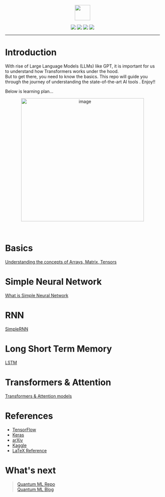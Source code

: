 
<p align="center"> 
<img width="50" height="50" src="https://github.com/rvbug/NLP/assets/10928536/f2ef3faf-9463-4a75-b308-777f9eec44b0">
</p>


<p align="center"> 
 
  <img src="https://img.shields.io/badge/-Python-000?&logo=Python">
  <img src="https://img.shields.io/badge/Keras-%23D00000.svg?style=for-plastic&logo=Keras&logoColor=white">
<img src="https://img.shields.io/badge/TensorFlow-%23FF6F00.svg?style=for-plastic&logo=TensorFlow&logoColor=white">
<img src="https://img.shields.io/badge/Kaggle-035a7d?style=for-plastic&logo=kaggle&logoColor=white">
</p>

---

# Introduction

With rise of Large Language Models (LLMs) like GPT, it is important for us to understand how Transformers works under the hood.   
But to get there, you need to know the basics. This repo will guide you through the journey of understanding the state-of-the-art AI tools . Enjoy!!


Below is learning plan...

<p align="center"> 
<img width="400" height="400" alt="image" src="https://github.com/rvbug/NLP/assets/10928536/bd65c176-1499-4f5c-b3b4-61abe060a11b">
</p>


<br>



# Basics

[Understanding the concepts of Arrays, Matrix, Tensors](https://github.com/rvbug/NLP/tree/main/basics#understanding-arrays-matrix-tensors)


# Simple Neural Network
[What is Simple Neural Network](https://github.com/rvbug/NLP/tree/main/simpleNN#simple-neural-network)

# RNN
[SimpleRNN](https://github.com/rvbug/NLP/tree/main/simpleRNN#simple-rnn)

# Long Short Term Memory
[LSTM](https://github.com/rvbug/NLP/tree/main/lstm)

# Transformers & Attention
[Transformers & Attention models ](https://github.com/rvbug/NLP/tree/main/transformers)

# References
  - [TensorFlow](https://www.tensorflow.org/)
  - [Keras](https://keras.io/api/layers/)
  - [arXiv](https://arxiv.org/)  
  - [Kaggle](https://kaggle.com)
  - [LaTeX Reference](https://www.latex4technics.com/?note=GW021J)


# What's next
 > [Quantum ML Repo](https://github.com/rvbug/q-gravity)  
 > [Quantum ML Blog](https://rvbug.hashnode.dev/introduction-to-qml)  
